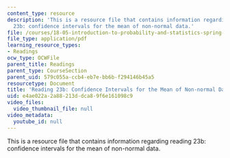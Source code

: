 ```yaml
---
content_type: resource
description: 'This is a resource file that contains information regarding reading
  23b: confidence intervals for the mean of non-normal data.'
file: /courses/18-05-introduction-to-probability-and-statistics-spring-2014/e4ae022a2a88213ddca89f6e161098c9_MIT18_05S14_Reading23b.pdf
file_type: application/pdf
learning_resource_types:
- Readings
ocw_type: OCWFile
parent_title: Readings
parent_type: CourseSection
parent_uid: 579c055a-ccb4-eb7e-bb6b-f294146b45a5
resourcetype: Document
title: 'Reading 23b: Confidence Intervals for the Mean of Non-normal Data'
uid: e4ae022a-2a88-213d-dca8-9f6e161098c9
video_files:
  video_thumbnail_file: null
video_metadata:
  youtube_id: null
---
```

This is a resource file that contains information regarding reading 23b: confidence intervals for the mean of non-normal data.

